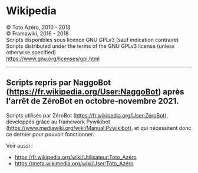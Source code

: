 Wikipedia
=========
&copy; Toto Azéro, 2010 - 2018<br />
&copy; Framawiki, 2016 - 2018<br />
Scripts disponibles sous licence GNU GPLv3 (sauf indication contraire)<br />
Scripts distributed under the terms of the GNU GPLv3 license (unless otherwise specified)	<br />
	https://www.gnu.org/licenses/gpl.html

---------
Scripts repris par NaggoBot (https://fr.wikipedia.org/User:NaggoBot) après l'arrêt de ZéroBot en octobre-novembre 2021.
---------
Scripts utilisés par ZéroBot (https://fr.wikipedia.org/User:ZéroBot), développés grâce au framework Pywikibot (https://www.mediawiki.org/wiki/Manual:Pywikibot), et qui nécessitent donc ce dernier pour pouvoir fonctionner.


Voir aussi :
* https://fr.wikipedia.org/wiki/Utilisateur:Toto_Azéro
* https://meta.wikimedia.org/wiki/User:Toto_Azéro
